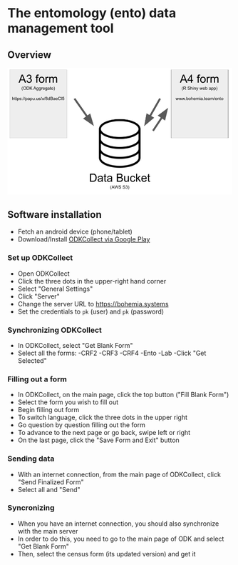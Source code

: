 
# The entomology (ento) data management tool

## Overview

![](img/entoflow.png)


## Software installation

- Fetch an android device (phone/tablet)
- Download/Install [ODKCollect via Google Play](https://play.google.com/store/apps/details?id=org.odk.collect.android&hl=en)

### Set up ODKCollect

- Open ODKCollect
- Click the three dots in the upper-right hand corner
- Select "General Settings"
- Click "Server"
- Change the server URL to https://bohemia.systems
- Set the credentials to `pk` (user) and `pk` (password)

### Synchronizing ODKCollect

- In ODKCollect, select "Get Blank Form"
- Select all the forms:
  -CRF2
  -CRF3
  -CRF4
  -Ento
  -Lab
-Click "Get Selected"

### Filling out a form
- In ODKCollect, on the main page, click the top button ("Fill Blank Form")
- Select the form you wish to fill out
- Begin filling out form
- To switch language, click the three dots in the upper right
- Go question by question filling out the form
- To advance to the next page or go back, swipe left or right
- On the last page, click the "Save Form and Exit" button

### Sending data
- With an internet connection, from the main page of ODKCollect, click "Send Finalized Form"
- Select all and "Send"

### Syncronizing
- When you have an internet connection, you should also synchronize with the main server
- In order to do this, you need to go to the main page of ODK and select "Get Blank Form"
- Then, select the census form (its updated version) and get it
